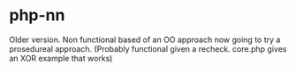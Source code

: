 # php-nn
Older version.
Non functional based of an OO approach now going to try a prosedureal approach.
(Probably functional given a recheck. core.php gives an XOR example that works)
